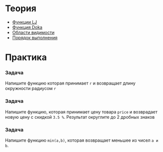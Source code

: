 # Теория

- [Функции LJ](https://learn.javascript.ru/function-basics)
- [Функция Doka](https://doka.guide/js/function/)
- [Области видимости](https://doka.guide/js/closures/)
- [Порядок выполнения](https://doka.guide/js/execution-order/)


# Практика


### Задача

Напишите функцию которая принимает `r` и возвращает длину окружности радиусом `r`

### Задача

Напишите функцию, которая принимает цену товара `price` и возврадает новую цену с скидкой `3.5 %`. Результат округлите до 2 дробных знаков

### Задача

Напишите функцию `min(a,b)`, которая возвращает меньшее из чисел `a и b`.